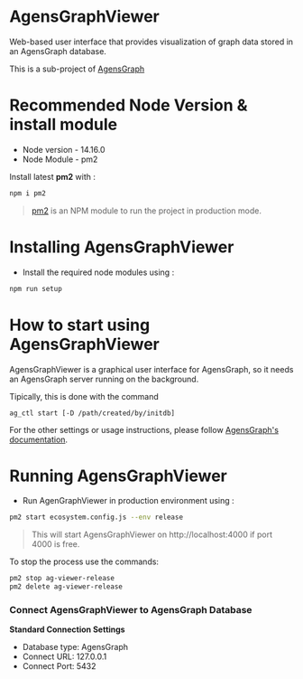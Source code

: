 # AgensGraphViewer
Web-based user interface that provides visualization of graph data stored in an AgensGraph database. 

This is a sub-project of [AgensGraph](https://github.com/BitnineGlobal/agensgraph/tree/v2.14)

# Recommended Node Version & install module

- Node version - 14.16.0
- Node Module - pm2 

Install latest **pm2** with :

```bash
npm i pm2
```

> [pm2](https://www.npmjs.com/package/pm2) is an NPM module to run the project in production mode.

# Installing AgensGraphViewer

- Install the required node modules using  :  

```bash
npm run setup
```

# How to start using AgensGraphViewer

AgensGraphViewer is a graphical user interface for AgensGraph, so it needs an AgensGraph server running on the background. 

Tipically, this is done with the command 

```
ag_ctl start [-D /path/created/by/initdb]
```

For the other settings or usage instructions, please follow [AgensGraph's documentation](https://bitnine.net/documentations/quick-guide-1-3.html).

# Running AgensGraphViewer

- Run AgenGraphViewer in production environment using : 

```bash
pm2 start ecosystem.config.js --env release
```

>This will start AgensGraphViewer on http://localhost:4000 if port 4000 is free.

To stop the process use the commands:

```bash
pm2 stop ag-viewer-release 
pm2 delete ag-viewer-release
```

### Connect AgensGraphViewer to AgensGraph Database

**Standard Connection Settings**

- Database type: AgensGraph
- Connect URL:  127.0.0.1
- Connect Port: 5432

